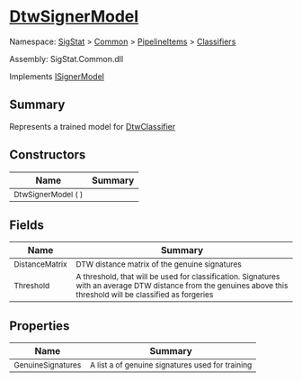 # [DtwSignerModel](./DtwSignerModel.md)

Namespace: [SigStat]() > [Common](./../../README.md) > [PipelineItems]() > [Classifiers](./README.md)

Assembly: SigStat.Common.dll

Implements [ISignerModel](./../../Pipeline/ISignerModel.md)

## Summary
Represents a trained model for [DtwClassifier](https://github.com/hargitomi97/sigstat/blob/master/docs/md/SigStat/Common/PipelineItems/Classifiers/DtwClassifier.md)

## Constructors

| Name | Summary | 
| --- | --- | 
| <sub>DtwSignerModel (  )</sub><!--aaaaaaaaaaaaaaaaaaaaaaaaaaaaaaaaaaaaaaaaaaaaaaaaaaaaaaaaaaa-->| <sub></sub>| <br>


## Fields

| Name | Summary | 
| --- | --- | 
| <sub>DistanceMatrix</sub><!--aaaaaaaaaaaaaaaaaaaaaaaaaaaaaaaaaaaaaaaaaaaaaaaaaaaaaaaaaaa-->| <sub>DTW distance matrix of the genuine signatures</sub>| <br>
| <sub>Threshold</sub><!--aaaaaaaaaaaaaaaaaaaaaaaaaaaaaaaaaaaaaaaaaaaaaaaaaaaaaaaaaaa-->| <sub>A threshold, that will be used for classification. Signatures with  an average DTW distance from the genuines above this threshold will  be classified as forgeries</sub>| <br>


## Properties

| Name | Summary | 
| --- | --- | 
| <sub>GenuineSignatures</sub><!--aaaaaaaaaaaaaaaaaaaaaaaaaaaaaaaaaaaaaaaaaaaaaaaaaaaaaaaaaaa-->| <sub>A list a of genuine signatures used for training</sub>| <br>


